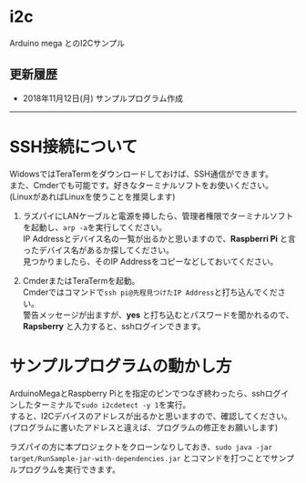 # i2c
Arduino mega とのI2Cサンプル


## 更新履歴
- 2018年11月12日(月) サンプルプログラム作成

----

# SSH接続について
WidowsではTeraTermをダウンロードしておけば、SSH通信ができます。<br>
また、Cmderでも可能です。好きなターミナルソフトをお使いください。<br>
(LinuxがあればLinuxを使うことを推奨します)

1. ラズパイにLANケーブルと電源を挿したら、管理者権限でターミナルソフトを起動し、`arp -a`を実行してください。<br>
IP Addressとデバイス名の一覧が出るかと思いますので、**Raspberri Pi** と言ったデバイス名があるか探してください。<br>
見つかりましたら、そのIP Addressをコピーなどしておいてください。

2. CmderまたはTeraTermを起動。<br>
Cmderではコマンドで`ssh pi@先程見つけたIP Address`と打ち込んでください。<br>
警告メッセージが出ますが、**yes** と打ち込むとパスワードを聞かれるので、**Rapsberry** と入力すると、sshログインできます。

# サンプルプログラムの動かし方
ArduinoMegaとRaspberry Piとを指定のピンでつなぎ終わったら、sshログインしたターミナルで`sudo i2cdetect -y 1`を実行。<br>
すると、I2Cデバイスのアドレスが出るかと思いますので、確認してください。(プログラムに書いたアドレスと違えば、プログラムの修正をお願いします)<br>

ラズパイの方に本プロジェクトをクローンなりしておき、`sudo java -jar  target/RunSample-jar-with-dependencies.jar` とコマンドを打つことでサンプルプログラムを実行できます。
